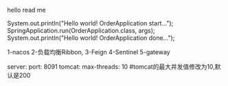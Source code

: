  hello read me

System.out.println("Hello world! OrderApplication start...");
SpringApplication.run(OrderApplication.class, args);
System.out.println("Hello world! OrderApplication done...");


1-nacos
2-负载均衡Ribbon,
3-Feign
4-Sentinel
5-gateway

server:
port: 8091
tomcat:
max-threads: 10 #tomcat的最大并发值修改为10,默认是200
